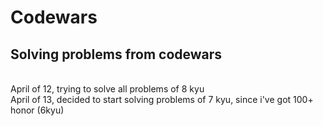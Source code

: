 # Codewars
<h2>Solving problems from codewars</h2>

<br> April of 12, trying to solve all problems of 8 kyu </br>
April of 13, decided to start solving problems of 7 kyu, since i've got 100+ honor (6kyu)
